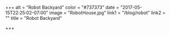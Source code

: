 +++
alt = "Robot Backyard"
color = "#737373"
date = "2017-05-15T22:25:02-07:00"
image = "RobotHouse.jpg"
link1 = "/blog/robot"
link2 = ""
title = "Robot Backyard"

+++
